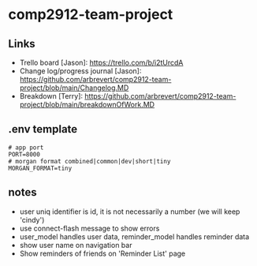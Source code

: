 # comp2912-team-project

## Links
* Trello board \[Jason\]: https://trello.com/b/i2tUrcdA
* Change log/progress journal \[Jason\]: https://github.com/arbrevert/comp2912-team-project/blob/main/Changelog.MD
* Breakdown \[Terry\]: https://github.com/arbrevert/comp2912-team-project/blob/main/breakdownOfWork.MD

## .env template
```
# app port
PORT=8000
# morgan format combined|common|dev|short|tiny
MORGAN_FORMAT=tiny
```

## notes
* user uniq identifier is id, it is not necessarily a number (we will keep 'cindy')
* use connect-flash message to show errors
* user_model handles user data, reminder_model handles reminder data
* show user name on navigation bar
* Show reminders of friends on 'Reminder List' page